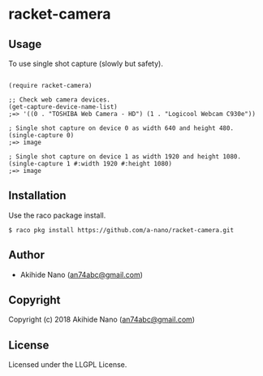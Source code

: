 # racket-camera

## Usage

To use single shot capture (slowly but safety).
```racket

(require racket-camera)

;; Check web camera devices.
(get-capture-device-name-list)
;=> '((0 . "TOSHIBA Web Camera - HD") (1 . "Logicool Webcam C930e"))

; Single shot capture on device 0 as width 640 and height 480.
(single-capture 0)
;=> image

; Single shot capture on device 1 as width 1920 and height 1080.
(single-capture 1 #:width 1920 #:height 1080)
;=> image

```

## Installation
Use the raco package install.

    $ raco pkg install https://github.com/a-nano/racket-camera.git

## Author

* Akihide Nano (an74abc@gmail.com)

## Copyright

Copyright (c) 2018 Akihide Nano (an74abc@gmail.com)

## License

Licensed under the LLGPL License.
